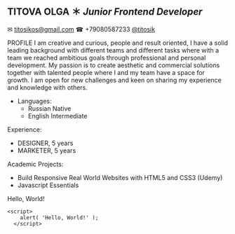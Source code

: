 TITOVA OLGA ＊ *Junior Frontend Developer*
---------------------------------------
✉ titosikos@gmail.com  ☎ +79080587233  [@titosik](https://www.instagram.com/titosik/) 

PROFILE
I am creative and curious, people and result oriented, I have a solid leading background with different teams and different tasks where with a team we reached ambitious goals through professional and personal development.
My passion is to create aesthetic and commercial solutions together with talented people where I and my team have a space for growth. I am open for new challenges and keen on sharing my experience and knowledge with others.

- Languages:
  - Russian Native
  - English Intermediate


Experience:
  - DESIGNER, 5 years
  - MARKETER, 5 years

Academic Projects:
 - Build Responsive Real World Websites with HTML5 and CSS3 (Udemy)
 - Javascript Essentials

Hello, World!
```
<script>
    alert( 'Hello, World!' );
  </script>
```
